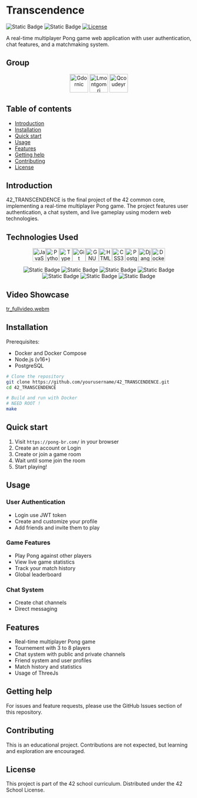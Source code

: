 # Transcendence

![Static Badge](https://img.shields.io/badge/PASS-125%2F125-black?style=flat-square&logo=42&logoColor=FFFFFFF&logoSize=auto&labelColor=000000&color=green) ![Static Badge](https://img.shields.io/badge/3_Persons-black?style=flat-square&label=Group&labelColor=black&color=blue) [![License](https://img.shields.io/badge/License-42-blue.svg?style=flat-square)](https://www.42.fr/)

A real-time multiplayer Pong game web application with user authentication, chat features, and a matchmaking system.

## Group

<p align="center">
<a href="https://github.com/RussellParadox"><img src="https://avatars.githubusercontent.com/u/121818957?v=4" title="Gdornic" width="50" height="50"></a>
<a href="https://github.com/BiGZ31"><img src="https://avatars.githubusercontent.com/u/101286697?v=4" title="Lmontgomri" width="50" height="50"></a>
<a href="https://github.com/qcoudeyr"><img src="https://avatars.githubusercontent.com/u/124463277?v=4" title="Qcoudeyr" width="50" height="50"></a>
</p>

## Table of contents

* [Introduction](#introduction)
* [Installation](#installation)
* [Quick start](#quick-start)
* [Usage](#usage)
* [Features](#features)
* [Getting help](#getting-help)
* [Contributing](#contributing)
* [License](#license)

## Introduction

42_TRANSCENDENCE is the final project of the 42 common core, implementing a real-time multiplayer Pong game. The project features user authentication, a chat system, and live gameplay using modern web technologies.

## Technologies Used

<p align="center">
<a href="https://developer.mozilla.org/en-US/docs/Web/JavaScript" target="_blank" rel="noreferrer"><img src="https://raw.githubusercontent.com/danielcranney/readme-generator/main/public/icons/skills/javascript-colored.svg" width="36" height="36" alt="JavaScript" /></a><a href="https://www.python.org/" target="_blank" rel="noreferrer"><img src="https://raw.githubusercontent.com/danielcranney/readme-generator/main/public/icons/skills/python-colored.svg" width="36" height="36" alt="Python" /></a><a href="https://www.typescriptlang.org/" target="_blank" rel="noreferrer"><img src="https://raw.githubusercontent.com/danielcranney/readme-generator/main/public/icons/skills/typescript-colored.svg" width="36" height="36" alt="TypeScript" /></a><a href="https://git-scm.com/" target="_blank" rel="noreferrer"><img src="https://raw.githubusercontent.com/danielcranney/readme-generator/main/public/icons/skills/git-colored.svg" width="36" height="36" alt="Git" /></a><a href="https://www.gnu.org/software/bash/" target="_blank" rel="noreferrer"><img src="https://raw.githubusercontent.com/danielcranney/readme-generator/main/public/icons/skills/gnubash.svg" width="36" height="36" alt="GNU Bash" /></a><a href="https://developer.mozilla.org/en-US/docs/Glossary/HTML5" target="_blank" rel="noreferrer"><img src="https://raw.githubusercontent.com/danielcranney/readme-generator/main/public/icons/skills/html5-colored.svg" width="36" height="36" alt="HTML5" /></a><a href="https://www.w3.org/TR/CSS/#css" target="_blank" rel="noreferrer"><img src="https://raw.githubusercontent.com/danielcranney/readme-generator/main/public/icons/skills/css3-colored.svg" width="36" height="36" alt="CSS3" /></a><a href="https://www.postgresql.org/" target="_blank" rel="noreferrer"><img src="https://raw.githubusercontent.com/danielcranney/readme-generator/main/public/icons/skills/postgresql-colored.svg" width="36" height="36" alt="PostgreSQL" /></a><a href="https://www.djangoproject.com/" target="_blank" rel="noreferrer"><img src="https://raw.githubusercontent.com/danielcranney/readme-generator/main/public/icons/skills/django-colored.svg" width="36" height="36" alt="Django" /></a><a href="https://www.docker.com/" target="_blank" rel="noreferrer"><img src="https://raw.githubusercontent.com/danielcranney/readme-generator/main/public/icons/skills/docker-colored.svg" width="36" height="36" alt="Docker" /></a>
</p>
<p align="center">
<img alt="Static Badge" src="https://img.shields.io/badge/Grafana-black?style=flat-square&logo=grafana&logoColor=%23F46800&color=black&link=">
<img alt="Static Badge" src="https://img.shields.io/badge/Prometheus-black?style=flat-square&logo=prometheus&logoColor=%23E6522C&color=black&link=">
<img alt="Static Badge" src="https://img.shields.io/badge/Vault-black?style=flat-square&logo=vault&logoColor=%23FFEC6E&color=black&link=">
<img alt="Static Badge" src="https://img.shields.io/badge/ELK_Stack-black?style=flat-square&logo=elastic&logoColor=white&labelColor=black&color=black&link=">
<img alt="Static Badge" src="https://img.shields.io/badge/Redis-black?style=flat-square&logo=redis&logoColor=%23FF4438&color=black&link=">
<img alt="Static Badge" src="https://img.shields.io/badge/Nginx-black?style=flat-square&logo=nginx&logoColor=%23009639&color=black&link=">
<img alt="Static Badge" src="https://img.shields.io/badge/Portainer-black?style=flat-square&logo=portainer&logoColor=%2313BEF9&color=black&link=">
</p>

## Video Showcase

[tr_fullvideo.webm](https://github.com/user-attachments/assets/516f7878-a5fd-4431-8c7b-287e58d4c7e2)

## Installation

Prerequisites:

- Docker and Docker Compose
- Node.js (v16+)
- PostgreSQL

```bash
# Clone the repository
git clone https://github.com/yourusername/42_TRANSCENDENCE.git
cd 42_TRANSCENDENCE

# Build and run with Docker
# NEED ROOT !
make
```

## Quick start

1. Visit `https://pong-br.com/` in your browser
2. Create an account or Login
3. Create or join a game room
4. Wait until some join the room
5. Start playing!

## Usage

### User Authentication

- Login use JWT token
- Create and customize your profile
- Add friends and invite them to play

### Game Features

- Play Pong against other players
- View live game statistics
- Track your match history
- Global leaderboard

### Chat System

- Create chat channels
- Direct messaging

## Features

- Real-time multiplayer Pong game
- Tournement with 3 to 8 players
- Chat system with public and private channels
- Friend system and user profiles
- Match history and statistics
- Usage of ThreeJs

## Getting help

For issues and feature requests, please use the GitHub Issues section of this repository.

## Contributing

This is an educational project. Contributions are not expected, but learning and exploration are encouraged.

## License

This project is part of the 42 school curriculum. Distributed under the 42 School License.
